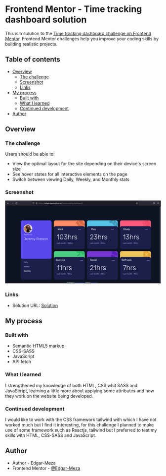 # Frontend Mentor - Time tracking dashboard solution

This is a solution to the [Time tracking dashboard challenge on Frontend Mentor](https://www.frontendmentor.io/challenges/time-tracking-dashboard-UIQ7167Jw). Frontend Mentor challenges help you improve your coding skills by building realistic projects. 

## Table of contents

- [Overview](#overview)
  - [The challenge](#the-challenge)
  - [Screenshot](#screenshot)
  - [Links](#links)
- [My process](#my-process)
  - [Built with](#built-with)
  - [What I learned](#what-i-learned)
  - [Continued development](#continued-development)
- [Author](#author)

## Overview

### The challenge

Users should be able to:

- View the optimal layout for the site depending on their device's screen size
- See hover states for all interactive elements on the page
- Switch between viewing Daily, Weekly, and Monthly stats

### Screenshot

![](./images/preview.png)

### Links

- Solution URL: [Solution](https://edgar-meza.github.io/Time-tracking-dashboard/)

## My process

### Built with

- Semantic HTML5 markup
- CSS-SASS
- JavaScript
- API fetch

### What I learned

I strengthened my knowledge of both HTML, CSS whit SASS and JavaScript, learning a little more about applying some attributes and how they work on the website being developed.

### Continued development

I would like to work with the CSS framework tailwind with which I have not worked much but I find it interesting, for this challenge I planned to make use of some framework such as Reactjs, tailwind but I preferred to test my skills with HTML, CSS-SASS and JavaScript.

## Author

- Author - Edgar-Meza
- Frontend Mentor - [@Edgar-Meza](https://www.frontendmentor.io/profile/Edgar-Meza)